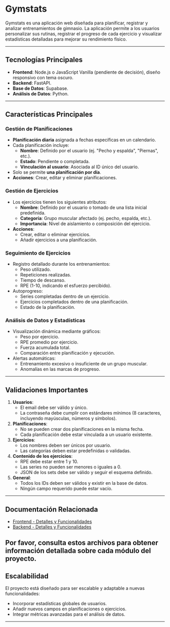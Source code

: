 # Gymstats

Gymstats es una aplicación web diseñada para planificar, registrar y analizar entrenamientos de gimnasio. La aplicación permite a los usuarios personalizar sus rutinas, registrar el progreso de cada ejercicio y visualizar estadísticas detalladas para mejorar su rendimiento físico.

---

## **Tecnologías Principales**
- **Frontend**: Node.js o JavaScript Vanilla (pendiente de decisión), diseño responsivo con tema oscuro.
- **Backend**: FastAPI.
- **Base de Datos**: Supabase.
- **Análisis de Datos**: Python.

---

## **Características Principales**

### **Gestión de Planificaciones**
- **Planificación diaria** asignada a fechas específicas en un calendario.
- Cada planificación incluye:
  - **Nombre**: Definido por el usuario (ej. "Pecho y espalda", "Piernas", etc.).
  - **Estado**: Pendiente o completada.
  - **Vinculación al usuario**: Asociada al ID único del usuario.
- Solo se permite **una planificación por día**.
- **Acciones**: Crear, editar y eliminar planificaciones.

### **Gestión de Ejercicios**
- Los ejercicios tienen los siguientes atributos:
  - **Nombre**: Definido por el usuario o tomado de una lista inicial predefinida.
  - **Categoría**: Grupo muscular afectado (ej. pecho, espalda, etc.).
  - **Importancia**: Nivel de aislamiento o composición del ejercicio.
- **Acciones**:
  - Crear, editar o eliminar ejercicios.
  - Añadir ejercicios a una planificación.

### **Seguimiento de Ejercicios**
- Registro detallado durante los entrenamientos:
  - Peso utilizado.
  - Repeticiones realizadas.
  - Tiempo de descanso.
  - RPE (1-10, indicando el esfuerzo percibido).
- Autoprogreso:
  - Series completadas dentro de un ejercicio.
  - Ejercicios completados dentro de una planificación.
  - Estado de la planificación.

### **Análisis de Datos y Estadísticas**
- Visualización dinámica mediante gráficos:
  - Peso por ejercicio.
  - RPE promedio por ejercicio.
  - Fuerza acumulada total.
  - Comparación entre planificación y ejecución.
- Alertas automáticas:
  - Entrenamiento excesivo o insuficiente de un grupo muscular.
  - Anomalías en las marcas de progreso.

---

## **Validaciones Importantes**
1. **Usuarios**:
   - El email debe ser válido y único.
   - La contraseña debe cumplir con estándares mínimos (8 caracteres, incluyendo mayúsculas, números y símbolos).
2. **Planificaciones**:
   - No se pueden crear dos planificaciones en la misma fecha.
   - Cada planificación debe estar vinculada a un usuario existente.
3. **Ejercicios**:
   - Los nombres deben ser únicos por usuario.
   - Las categorías deben estar predefinidas o validadas.
4. **Contenido de los ejercicios**:
   - RPE debe estar entre 1 y 10.
   - Las series no pueden ser menores o iguales a 0.
   - JSON de los sets debe ser válido y seguir el esquema definido.
5. **General**:
   - Todos los IDs deben ser válidos y existir en la base de datos.
   - Ningún campo requerido puede estar vacío.

---
## Documentación Relacionada

- [Frontend - Detalles y Funcionalidades](README-frontend.md)
- [Backend - Detalles y Funcionalidades](README-backend.md)

Por favor, consulta estos archivos para obtener información detallada sobre cada módulo del proyecto.
---

## **Escalabilidad**
El proyecto está diseñado para ser escalable y adaptable a nuevas funcionalidades:
- Incorporar estadísticas globales de usuarios.
- Añadir nuevos campos en planificaciones o ejercicios.
- Integrar métricas avanzadas para el análisis de datos.

---

